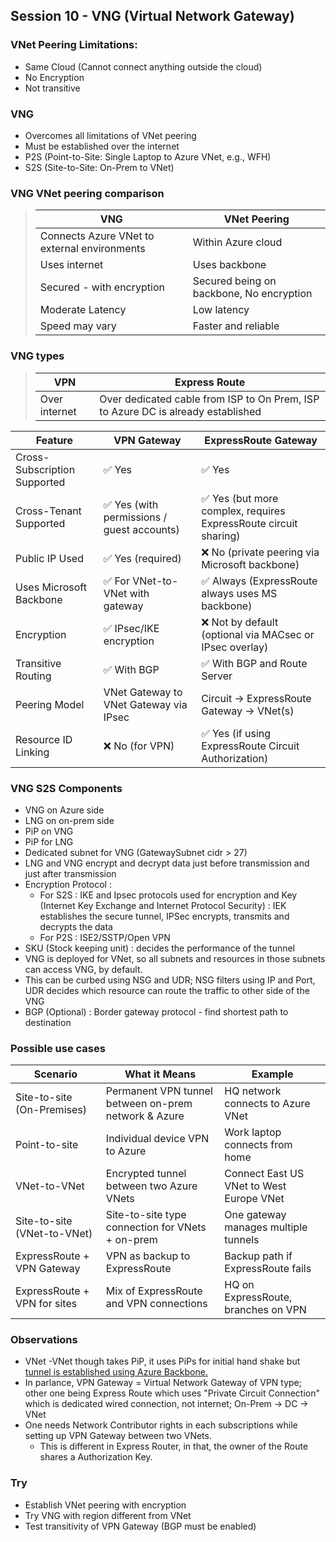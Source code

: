 ## Session 10 - VNG (Virtual Network Gateway)

### VNet Peering Limitations:
- Same Cloud (Cannot connect anything outside the cloud)  
- No Encryption  
- Not transitive

### VNG
- Overcomes all limitations of VNet peering
- Must be established over the internet  
- P2S (Point-to-Site: Single Laptop to Azure VNet, e.g., WFH)  
- S2S (Site-to-Site: On-Prem to VNet)  

### VNG VNet peering comparison

> | VNG|VNet Peering|
> |-|-|
> |Connects Azure VNet to external environments|Within Azure cloud|
> |Uses internet|Uses backbone|
> |Secured - with encryption|Secured being on backbone, No encryption|
> |Moderate Latency|Low latency|
> |Speed may vary|Faster and reliable|

### VNG types
>|VPN|Express Route|
>|-|-|
>|Over internet|Over dedicated cable from ISP to On Prem, ISP to Azure DC is already established|

| Feature                      | **VPN Gateway**                           | **ExpressRoute Gateway**                                        |
| ---------------------------- | ----------------------------------------- | --------------------------------------------------------------- |
| Cross-Subscription Supported | ✅ Yes                                     | ✅ Yes                                                           |
| Cross-Tenant Supported       | ✅ Yes (with permissions / guest accounts) | ✅ Yes (but more complex, requires ExpressRoute circuit sharing) |
| Public IP Used               | ✅ Yes (required)                          | ❌ No (private peering via Microsoft backbone)                   |
| Uses Microsoft Backbone      | ✅ For VNet-to-VNet with gateway           | ✅ Always (ExpressRoute always uses MS backbone)                 |
| Encryption                   | ✅ IPsec/IKE encryption                    | ❌ Not by default (optional via MACsec or IPsec overlay)         |
| Transitive Routing           | ✅ With BGP                                | ✅ With BGP and Route Server                                     |
| Peering Model                | VNet Gateway to VNet Gateway via IPsec    | Circuit → ExpressRoute Gateway → VNet(s)                        |
| Resource ID Linking          | ❌ No (for VPN)                            | ✅ Yes (if using ExpressRoute Circuit Authorization)             |


### VNG S2S Components
- VNG on Azure side
- LNG on on-prem side
- PiP on VNG
- PiP for LNG
- Dedicated subnet for VNG (GatewaySubnet cidr > 27)
- LNG and VNG encrypt and decrypt data just before transmission and just after transmission
- Encryption Protocol :
  - For S2S : IKE and Ipsec protocols used for encryption and Key (Internet Key Exchange and Internet Protocol Security) : IEK establishes the secure tunnel, IPSec encrypts, transmits and decrypts the data 
  - For P2S : ISE2/SSTP/Open VPN
- SKU (Stock keeping unit) : decides the performance of the tunnel
- VNG is deployed for VNet, so all subnets and resources in those subnets can access VNG, by default.
- This can be curbed using NSG and UDR; NSG filters using IP and Port, UDR decides which resource can route the traffic to other side of the VNG
- BGP (Optional) : Border gateway protocol - find shortest path to destination
  

### Possible use cases
| Scenario                     | What it Means                                        | Example                                  |
| ---------------------------- | ---------------------------------------------------- | ---------------------------------------- |
| Site-to-site (On-Premises)   | Permanent VPN tunnel between on-prem network & Azure | HQ network connects to Azure VNet        |
| Point-to-site                | Individual device VPN to Azure                       | Work laptop connects from home           |
| VNet-to-VNet                 | Encrypted tunnel between two Azure VNets             | Connect East US VNet to West Europe VNet |
| Site-to-site (VNet-to-VNet)  | Site-to-site type connection for VNets + on-prem     | One gateway manages multiple tunnels     |
| ExpressRoute + VPN Gateway   | VPN as backup to ExpressRoute                        | Backup path if ExpressRoute fails        |
| ExpressRoute + VPN for sites | Mix of ExpressRoute and VPN connections              | HQ on ExpressRoute, branches on VPN      |

### Observations
 - VNet -VNet though takes PiP, it uses PiPs for initial hand shake but <a href="https://learn.microsoft.com/en-us/azure/architecture/reference-architectures/hybrid-networking/vnet-peering#comparison-of-virtual-network-peering-and-vpn-gateway">tunnel is established using Azure Backbone.</a> 
 - In parlance, VPN Gateway = Virtual Network Gateway of VPN type; other one being Express Route which uses "Private Circuit Connection" which is dedicated wired connection, not internet; On-Prem -> DC -> VNet
 - One needs Network Contributor rights in each subscriptions while setting up VPN Gateway between two VNets.
    - This is different in Express Router, in that, the owner of the Route shares a Authorization Key.

### Try
- Establish VNet peering with encryption
- Try VNG with region different from VNet
- Test transitivity of VPN Gateway (BGP must be enabled)